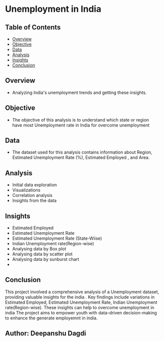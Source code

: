 # Unemployment in India

## Table of Contents
- [Overview](#overview)
- [Objective](#objective)
- [Data](#data)
- [Analysis](#analysis)
- [Insights](#insights)
- [Conclusion](#conclusion)

## Overview
- Analyzing India's unemployment trends and getting these insights.

## Objective
- The objective of this analysis is to understand which state or region have most Unemployment rate in India for overcome unemployment

## Data
- The dataset used for this analysis contains information about Region, Estimated Unemployment Rate (%), Estimated Employed	, and Area.

## Analysis
- Initial data exploration
- Visualizations 
- Correlation analysis
- Insights from the data

## Insights

- Estimated Employed
- Estimated Unemployment Rate
- Estimated Unemployment Rate (State-Wiise)
- Indian Unemployment rate(Region-wise)
- Analysing data by Box plot
- Analysing data by scatter plot
- Analysing data by sunburst chart
-

## Conclusion
This project involved a comprehensive analysis of a Unemployment dataset, providing valuable insights for the india . Key findings include variations in Estimated Employed, Estimated Unemployment Rate, Indian Unemployment rate(Region-wise). These insights can help to overcome unemployment in india The project aims to empower youth with data-driven decision-making to enhance the generate employemnt in india.


## Author: Deepanshu Dagdi


